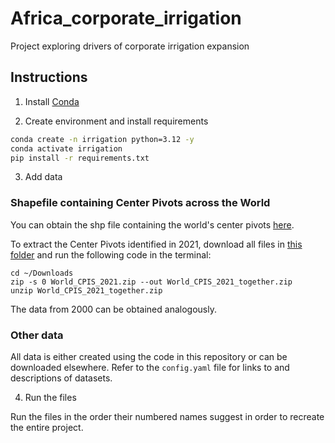 # Africa_corporate_irrigation
 Project exploring drivers of corporate irrigation expansion

## Instructions

1. Install [Conda](http://conda.io/)

2. Create environment and install requirements

```bash
conda create -n irrigation python=3.12 -y
conda activate irrigation
pip install -r requirements.txt
```

3. Add data

### Shapefile containing Center Pivots across the World

You can obtain the shp file containing the world's center pivots [here](https://github.com/DetectCPIS/global_cpis_shp). 

To extract the Center Pivots identified in 2021, download all files in [this folder](https://github.com/DetectCPIS/global_cpis_shp/tree/main/World_CPIS_2021) and run the following code in the terminal: 

```{bash}
cd ~/Downloads 
zip -s 0 World_CPIS_2021.zip --out World_CPIS_2021_together.zip
unzip World_CPIS_2021_together.zip
```
The data from 2000 can be obtained analogously. 

### Other data

All data is either created using the code in this repository or can be downloaded elsewhere. Refer to the `config.yaml` file for links to and descriptions of datasets. 

4. Run the files

Run the files in the order their numbered names suggest in order to recreate the entire project. 